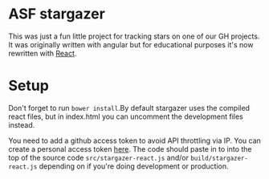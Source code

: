 # ASF stargazer

This was just a fun little project for tracking stars on one of our GH projects. It was originally written with angular but
for educational purposes it's now rewritten with [React](https://github.com/facebook/react).

# Setup
Don't forget to run `bower install`.By default stargazer uses the compiled react files, but in index.html you can uncomment the development files instead.

You need to add a github access token to avoid API throttling via IP. You can create a personal access token [here](https://github.com/settings/tokens/new).
The code should paste in to into the top of the source code `src/stargazer-react.js` and/or `build/stargazer-react.js` depending on if you're doing development or production.
